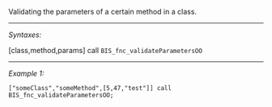Validating the parameters of a certain method in a class.


---
*Syntaxes:*

[class,method,params] call `BIS_fnc_validateParametersOO`

---
*Example 1:*

```sqf
["someClass","someMethod",[5,47,"test"]] call BIS_fnc_validateParametersOO;
```